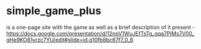 # simple_game_plus
is a one-page site with the game as well as a brief description of it
present - https://docs.google.com/presentation/d/12npV1WuJEfTsTg_gqa7PjMs7V00_gHe9KO81vrzc7YU/edit#slide=id.g10fb8bc67f7_0_6
